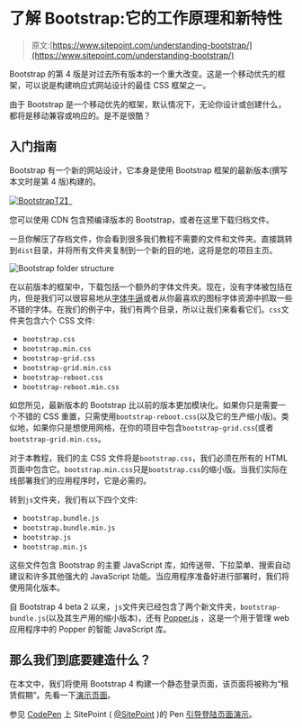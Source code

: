 # 了解 Bootstrap:它的工作原理和新特性

> 原文:[https://www.sitepoint.com/understanding-bootstrap/](https://www.sitepoint.com/understanding-bootstrap/)

Bootstrap 的第 4 版是对过去所有版本的一个重大改变。这是一个移动优先的框架，可以说是构建响应式网站设计的最佳 CSS 框架之一。

由于 Bootstrap 是一个移动优先的框架，默认情况下，无论你设计或创建什么，都将是移动兼容或响应的。是不是很酷？

## 入门指南

Bootstrap 有一个新的网站设计，它本身是使用 Bootstrap 框架的最新版本(撰写本文时是第 4 版)构建的。

[![Bootstrap](../Images/b0ab7af5d0c4a162efb6470aa2b4f2b3.png)T2】](http://getbootstrap.com/)

您可以使用 CDN 包含预编译版本的 Bootstrap，或者在这里下载归档文件。

一旦你解压了存档文件，你会看到很多我们教程不需要的文件和文件夹。直接跳转到`dist`目录，并将所有文件夹复制到一个新的目的地，这将是您的项目主页。

![Bootstrap folder structure](../Images/823263a1a485ee32f44b9dac4667d0c8.png)

在以前版本的框架中，下载包括一个额外的字体文件夹。现在，没有字体被包括在内，但是我们可以很容易地从[字体牛逼](http://fontawesome.io/)或者从你最喜欢的图标字体资源中抓取一些不错的字体。在我们的例子中，我们有两个目录，所以让我们来看看它们。`css`文件夹包含六个 CSS 文件:

*   `bootstrap.css`
*   `bootstrap.min.css`
*   `bootstrap-grid.css`
*   `bootstrap-grid.min.css`
*   `bootstrap-reboot.css`
*   `bootstrap-reboot.min.css`

如您所见，最新版本的 Bootstrap 比以前的版本更加模块化。如果你只是需要一个不错的 CSS 重置，只需使用`bootstrap-reboot.css`(以及它的生产缩小版)。类似地，如果你只是想使用网格，在你的项目中包含`bootstrap-grid.css`(或者`bootstrap-grid.min.css`。

对于本教程，我们的主 CSS 文件将是`bootstrap.css`，我们必须在所有的 HTML 页面中包含它。`bootstrap.min.css`只是`bootstrap.css`的缩小版。当我们实际在线部署我们的应用程序时，它是必需的。

转到`js`文件夹，我们有以下四个文件:

*   `bootstrap.bundle.js`
*   `bootstrap.bundle.min.js`
*   `bootstrap.js`
*   `bootstrap.min.js`

这些文件包含 Bootstrap 的主要 JavaScript 库，如传送带、下拉菜单、搜索自动建议和许多其他强大的 JavaScript 功能。当应用程序准备好进行部署时，我们将使用简化版本。

自 Bootstrap 4 beta 2 以来，`js`文件夹已经包含了两个新文件夹，`bootstrap-bundle.js`(以及其生产用的缩小版本)，还有 [Popper.js](https://popper.js.org/) ，这是一个用于管理 web 应用程序中的 Popper 的智能 JavaScript 库。

## 那么我们到底要建造什么？

在本文中，我们将使用 Bootstrap 4 构建一个静态登录页面，该页面将被称为“租赁假期”。先看一下[演示页面](https://codepen.io/SitePoint/pen/RQNyMe)。

参见 [CodePen](https://codepen.io) 上 SitePoint ( [@SitePoint](https://codepen.io/SitePoint) )的 Pen [引导登陆页面演示](https://codepen.io/SitePoint/pen/RQNyMe/)。